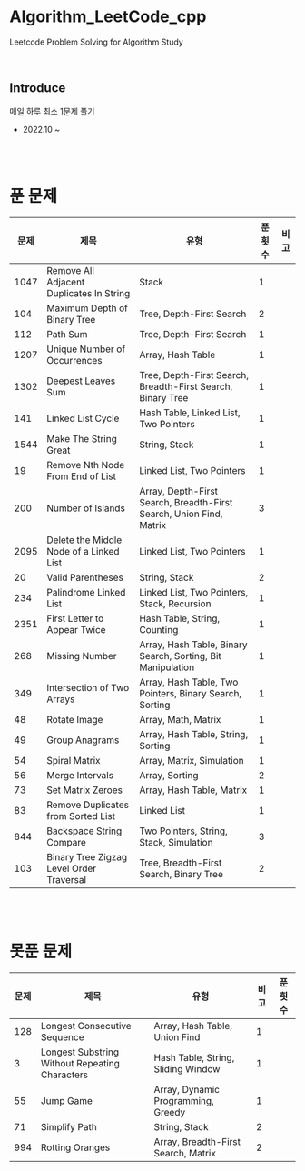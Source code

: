 # Algorithm_LeetCode_cpp

Leetcode Problem Solving for Algorithm Study 

<br/>

## Introduce

매일 하루 최소 1문제 풀기
- 2022.10 ~

<br/>
<br/>

# 푼 문제

|문제|제목|유형|푼 횟수|비고|
|------|---|---|---|---|
|1047|Remove All Adjacent Duplicates In String|Stack|1||
|104|Maximum Depth of Binary Tree|Tree, Depth-First Search|2||
|112|Path Sum|Tree, Depth-First Search|1||
|1207|Unique Number of Occurrences|Array, Hash Table|1||
|1302|Deepest Leaves Sum|Tree, Depth-First Search, Breadth-First Search, Binary Tree|1||
|141|Linked List Cycle|Hash Table, Linked List, Two Pointers|1||
|1544|Make The String Great|String, Stack|1||
|19|Remove Nth Node From End of List|Linked List, Two Pointers|1||
|200|Number of Islands|Array, Depth-First Search, Breadth-First Search, Union Find, Matrix|3||
|2095|Delete the Middle Node of a Linked List|Linked List, Two Pointers|1||
|20|Valid Parentheses|String, Stack|2||
|234|Palindrome Linked List|Linked List, Two Pointers, Stack, Recursion|1||
|2351|First Letter to Appear Twice|Hash Table, String, Counting|1||
|268|Missing Number|Array, Hash Table, Binary Search, Sorting, Bit Manipulation|1||
|349|Intersection of Two Arrays|Array, Hash Table, Two Pointers, Binary Search, Sorting|1||
|48|Rotate Image|Array, Math, Matrix|1||
|49|Group Anagrams|Array, Hash Table, String, Sorting|1||
|54|Spiral Matrix|Array, Matrix, Simulation|1||
|56|Merge Intervals|Array, Sorting|2||
|73|Set Matrix Zeroes|Array, Hash Table, Matrix|1||
|83|Remove Duplicates from Sorted List|Linked List|1||
|844|Backspace String Compare|Two Pointers, String, Stack, Simulation|3||
|103|Binary Tree Zigzag Level Order Traversal|Tree, Breadth-First Search, Binary Tree|2||

<br/>
<br/>

# 못푼 문제

|문제|제목|유형|비고|푼 횟수|
|------|---|---|---|---|
|128|Longest Consecutive Sequence|Array, Hash Table, Union Find|1||
|3|Longest Substring Without Repeating Characters|Hash Table, String, Sliding Window|1||
|55|Jump Game|Array, Dynamic Programming, Greedy|1||
|71|Simplify Path|String, Stack|2||
|994|Rotting Oranges|Array, Breadth-First Search, Matrix|2||

